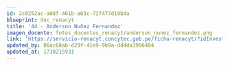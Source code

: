 ```yaml
---
id: 2c0252ac-a08f-461b-a63c-727477d19b4a
blueprint: doc_renacyt
title: '44 - Anderson Nuñez Fernandez'
imagen_docente: fotos_docentes_renacyt/anderson_nunez_fernandez.png
link: 'https://servicio-renacyt.concytec.gob.pe/ficha-renacyt/?idInvestigador=63894'
updated_by: 06ac68ab-d29f-41e9-9b9a-dd4da3996484
updated_at: 1730215931
---
```

